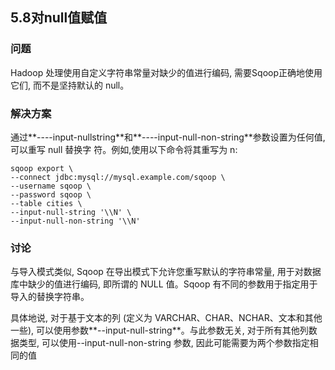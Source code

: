 <h2>5.8对null值赋值</h2>


<h3>问题</h3>
Hadoop 处理使用自定义字符串常量对缺少的值进行编码, 需要Sqoop正确地使用它们, 而不是坚持默认的 null。

<h3>解决方案</h3>
通过**----input-nullstring**和**----input-null-non-string**参数设置为任何值, 可以重写 null 替换字
符。例如,使用以下命令将其重写为 n:

```
sqoop export \
--connect jdbc:mysql://mysql.example.com/sqoop \
--username sqoop \
--password sqoop \
--table cities \
--input-null-string '\\N' \
--input-null-non-string '\\N'
```

<h3>讨论</h3>

与导入模式类似, Sqoop 在导出模式下允许您重写默认的字符串常量, 用于对数据库中缺少的值进行编码, 即所谓的 
NULL 值。Sqoop 有不同的参数用于指定用于导入的替换字符串。

具体地说, 对于基于文本的列 (定义为 VARCHAR、CHAR、NCHAR、文本和其他一些), 可以使用参数**--input-null-string**。与此参数无关, 对于所有其他列数据类型, 可以使用--input-null-non-string 参数, 因此可能需要为两个参数指定相同的值
